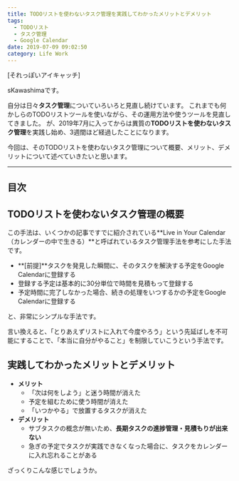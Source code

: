 ```yaml
---
title: TODOリストを使わないタスク管理を実践してわかったメリットとデメリット
tags:
  - TODOリスト
  - タスク管理
  - Google Calendar
date: 2019-07-09 09:02:50
category: Life Work
---
```


[それっぽいアイキャッチ]

sKawashimaです。

自分は日々**タスク管理**についていろいろと見直し続けています。
これまでも何かしらのTODOリストツールを使いながら、その運用方法や使うツールを見直してきました。
が、2019年7月に入ってからは異質の**TODOリストを使わないタスク管理**を実践し始め、3週間ほど経過したことになります。

今回は、そのTODOリストを使わないタスク管理について概要、メリット、デメリットについて述べていきたいと思います。

<!-- more -->

---

## 目次

<!-- toc -->

## TODOリストを使わないタスク管理の概要

この手法は、いくつかの記事ですでに紹介されている**Live in Your Calendar（カレンダーの中で生きる）**と呼ばれているタスク管理手法を参考にした手法です。

* **[前提]**タスクを発見した瞬間に、そのタスクを解決する予定をGoogle Calendarに登録する
* 登録する予定は基本的に30分単位で時間を見積もって登録する
* 予定時間に完了しなかった場合、続きの処理をいつするかの予定をGoogle Calendarに登録する

と、非常にシンプルな手法です。

言い換えると、「とりあえずリストに入れて今度やろう」という先延ばしを不可能にすることで、「本当に自分がやること」を制限していこうという手法です。

## 実践してわかったメリットとデメリット

* **メリット**
  * 「次は何をしよう」と迷う時間が消えた
  * 予定を組むために使う時間が消えた
  * 「いつかやる」で放置するタスクが消えた
* **デメリット**
  * サブタスクの概念が無いため、**長期タスクの進捗管理・見積もりが出来ない**
  * 急ぎの予定でタスクが実践できなくなった場合に、タスクをカレンダーに入れ忘れることがある

ざっくりこんな感じでしょうか。

